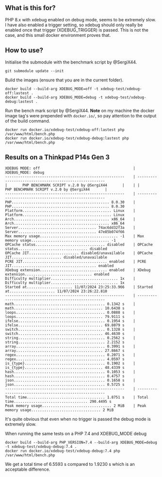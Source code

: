 ## What is this for?
PHP 8.x with xdebug enabled on debug mode, seems to be extremely slow. I have also enabled a trigger setting, so xdebug should only really be enabled once that trigger (XDEBUG_TRIGGER) is passed. This is not the case, and this small docker environment proves that.


## How to use?
Initialise the submodule with the benchmark script by @SergiX44.
```
git submodule update --init
```

Build the images (ensure that you are in the current folder).
```
docker build --build-arg XDEBUG_MODE=off -t xdebug-test/xdebug-off:lastest .
docker build --build-arg XDEBUG_MODE=debug -t xdebug-test/xdebug-debug:lastest .
```

Run the bench mark script by @SergiX44. **Note** on my machine the docker image tag's were prepended with `docker.io/`, so pay attention to the output of the build command.
```
docker run docker.io/xdebug-test/xdebug-off:lastest php /var/www/html/bench.php
docker run docker.io/xdebug-test/xdebug-debug:lastest php /var/www/html/bench.php
```


## Results on a Thinkpad P14s Gen 3
```
XDEBUG MODE: off                                           | XDEBUG_MODE: debug
-------------------------------------------------------    | -------------------------------------------------------
|       PHP BENCHMARK SCRIPT v.2.0 by @SergiX44       |    | |       PHP BENCHMARK SCRIPT v.2.0 by @SergiX44       |
-------------------------------------------------------    | -------------------------------------------------------
PHP............................................. 8.0.30    | PHP............................................. 8.0.30
Platform......................................... Linux    | Platform......................................... Linux
Arch............................................ x86_64    | Arch............................................ x86_64
Server.................................... 74ac6dd32f3a    | Server.................................... 47e85b074f66
Max memory usage.................................... -1    | Max memory usage.................................... -1
OPCache status................................ disabled    | OPCache status................................ disabled
OPCache JIT....................... disabled/unavailable    | OPCache JIT....................... disabled/unavailable
PCRE JIT....................................... enabled    | PCRE JIT....................................... enabled
XDebug extension............................... enabled    | XDebug extension............................... enabled
Difficulty multiplier............................... 1x    | Difficulty multiplier............................... 1x
Started at..................... 11/07/2024 23:25:33.966    | Started at..................... 11/07/2024 23:26:22.810
-------------------------------------------------------    | -------------------------------------------------------
math.......................................... 0.1342 s    | math......................................... 10.6438 s
loops......................................... 0.0888 s    | loops........................................ 79.9111 s
ifelse........................................ 0.1954 s    | ifelse....................................... 69.8079 s
switch........................................ 0.1328 s    | switch....................................... 46.4630 s
string........................................ 0.2562 s    | string........................................ 2.2152 s
array......................................... 0.3991 s    | array........................................ 27.8667 s
regex......................................... 0.2071 s    | regex......................................... 4.0597 s
is_{type}..................................... 0.1902 s    | is_{type}.................................... 48.4339 s
hash.......................................... 0.1053 s    | hash.......................................... 0.4757 s
json.......................................... 0.1658 s    | json.......................................... 0.5725 s
-------------------------------------------------------    | -------------------------------------------------------
Total time.................................... 1.8751 s    | Total time.................................. 290.4495 s
Peak memory usage................................ 2 MiB    | Peak memory usage................................ 2 MiB
```
It's quite obvious that even when no trigger is passed the debug mode is extremely slow.


When running the same tests on a PHP 7.4 and XDEBUG_MODE debug
```
docker build --build-arg PHP_VERSION=7.4 --build-arg XDEBUG_MODE=debug -t xdebug-test/xdebug-debug:7.4 .
docker run docker.io/xdebug-test/xdebug-debug:7.4 php /var/www/html/bench.php
```
We get a total time of 6.5593 s compared to 1.9230 s which is an acceptable difference.


